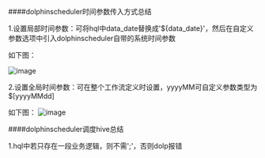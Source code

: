 ####dolphinscheduler时间参数传入方式总结

1.设置局部时间参数：可将hql中data_date替换成'${data_date}'，然后在自定义参数选项中引入dolphinscheduler自带的系统时间参数

如下图：

![image](https://github.com/tang-engineer/Bigdata-learn/blob/master/Scheduler/DolphinScheduler/images/%E6%97%B6%E9%97%B4%E5%8F%82%E6%95%B0.PNG)

2.设置全局时间参数：可在整个工作流定义时设置，yyyyMM可自定义参数类型为$[yyyyMMdd]

如下图：
![image](https://github.com/tang-engineer/Bigdata-learn/blob/master/Scheduler/DolphinScheduler/images/%E5%85%A8%E5%B1%80%E6%97%B6%E9%97%B4%E5%8F%82%E6%95%B0.PNG)



####dolphinscheduler调度hive总结

1.hql中若只存在一段业务逻辑，则不需';'，否则dolp报错